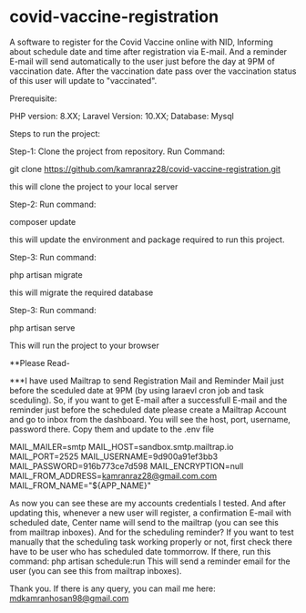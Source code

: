 # covid-vaccine-registration
A software to register for the Covid Vaccine online with NID, Informing about schedule date and time after registration via E-mail. And a reminder E-mail will send automatically to the user just before the day at 9PM of vaccination date. After the vaccination date pass over the vaccination status of this user will update to "vaccinated".

Prerequisite:

PHP version: 8.XX; 
Laravel Version: 10.XX; 
Database: Mysql

Steps to run the project:

Step-1: Clone the project from repository. Run Command:

git clone https://github.com/kamranraz28/covid-vaccine-registration.git

this will clone the project to your local server

Step-2: Run command: 

composer update

this will update the environment and package required to run this project.

Step-3: Run command:

php artisan migrate

this will migrate the required database

Step-3: Run command:

php artisan serve

This will run the project to your browser

**Please Read-

***I have used Mailtrap to send Registration Mail and Reminder Mail just before the sceduled date at 9PM (by using laraevl cron job and task sceduling). So, if you want to get E-mail after a successfull E-mail and the reminder just before the scheduled date please create a Mailtrap Account and go to inbox from the dashboard. You will see the host, port, username, password there. Copy them and update to the .env file

MAIL_MAILER=smtp
MAIL_HOST=sandbox.smtp.mailtrap.io
MAIL_PORT=2525
MAIL_USERNAME=9d900a91ef3bb3
MAIL_PASSWORD=916b773ce7d598
MAIL_ENCRYPTION=null
MAIL_FROM_ADDRESS=kamranraz28@gmail.com.com
MAIL_FROM_NAME="${APP_NAME}"

As now you can see these are my accounts credentials I tested. And after updating this, whenever a new user will register, a confirmation E-mail with scheduled date, Center name will send to the mailtrap (you can see this from mailtrap inboxes). And for the scheduling reminder? If you want to test manually that the scheduling task working properly or not, first check there have to be user who has scheduled date tommorrow. If there, run this command:
php artisan schedule:run 
This will send a reminder email for the user (you can see this from mailtrap inboxes).

Thank you. If there is any query, you can mail me here: mdkamranhosan98@gmail.com
